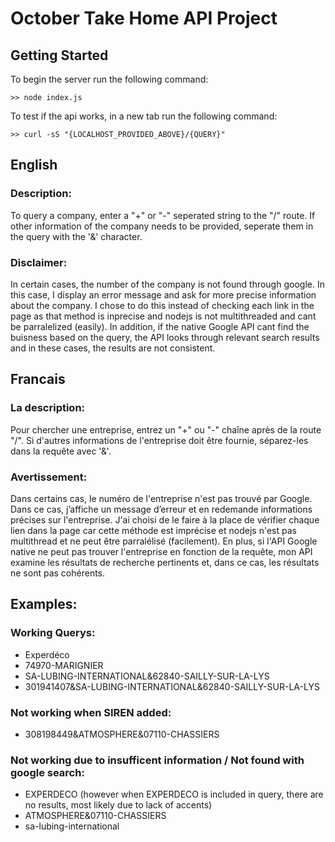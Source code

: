 # October Take Home API Project

## Getting Started
To begin the server run the following command:
```
>> node index.js 
```

To test if the api works, in a new tab run the following command:
```
>> curl -sS "{LOCALHOST_PROVIDED_ABOVE}/{QUERY}"
```

## English  
### Description:  
To query a company, enter a "+" or "-" seperated string to the "/" route. If other information of the company needs to be provided, seperate them in the query with the '&' character. 

### Disclaimer:  
In certain cases, the number of the company is not found through google. In this case, I display an error message and ask for more precise information about the company. I chose to do this instead of checking each link in the page as that method is inprecise and nodejs is not multithreaded and cant be parralelized (easily). In addition, if the native Google API cant find the buisness based on the query, the API looks through relevant search results and in these cases, the results are not consistent.  

## Francais  
### La description:  
Pour chercher une entreprise, entrez un "+" ou "-" chaîne après de la route "/". Si d'autres informations de l'entreprise doit être fournie, séparez-les dans la requête avec '&'.

### Avertissement:  
Dans certains cas, le numéro de l'entreprise n'est pas trouvé par Google. Dans ce cas, j’affiche un message d’erreur et en redemande informations précises sur l'entreprise. J'ai choisi de le faire à la place de vérifier chaque lien dans la page car cette méthode est imprécise et nodejs n'est pas multithread et ne peut être parralélisé (facilement). En plus, si l'API Google native ne peut pas trouver l'entreprise en fonction de la requête, mon API examine les résultats de recherche pertinents et, dans ce cas, les résultats ne sont pas cohérents.  

## Examples:
### Working Querys:
* Experdéco
* 74970-MARIGNIER
* SA-LUBING-INTERNATIONAL&62840-SAILLY-SUR-LA-LYS 
* 301941407&SA-LUBING-INTERNATIONAL&62840-SAILLY-SUR-LA-LYS  

### Not working when SIREN added:
* 308198449&ATMOSPHERE&07110-CHASSIERS

### Not working due to insufficent information / Not found with google search:
* EXPERDECO (however when EXPERDECO is included in query, there are no results, most likely due to lack of accents) 
* ATMOSPHERE&07110-CHASSIERS 
* sa-lubing-international  
